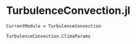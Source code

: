# TurbulenceConvection.jl

```@meta
CurrentModule = TurbulenceConvection
```

```@docs
TurbulenceConvection.ClimaParams
```
